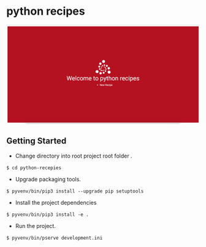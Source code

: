 python recipes
========

![pythonrecipes](screens/Screen%20Shot%202018-06-16%20at%2010.05.40.png)

Getting Started
---------------

- Change directory into root project root folder .

```
$ cd python-recepies
```

- Upgrade packaging tools.


```
$ pyvenv/bin/pip3 install --upgrade pip setuptools
```

- Install the project dependencies


```
$ pyvenv/bin/pip3 install -e .
```


- Run the project.

```
$ pyvenv/bin/pserve development.ini
```
